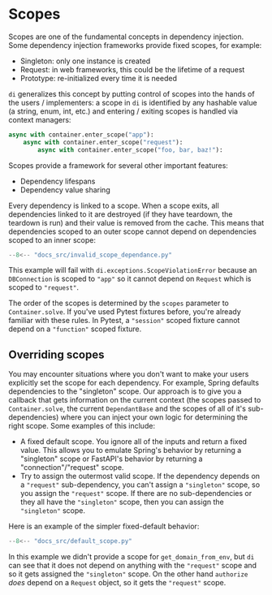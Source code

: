 # Scopes

Scopes are one of the fundamental concepts in dependency injection.
Some dependency injection frameworks provide fixed scopes, for example:

- Singleton: only one instance is created
- Request: in web frameworks, this could be the lifetime of a request
- Prototype: re-initialized every time it is needed

`di` generalizes this concept by putting control of scopes into the hands of the users / implementers: a scope in `di` is identified by any hashable value (a string, enum, int, etc.) and entering / exiting scopes is handled via context managers:

```python
async with container.enter_scope("app"):
    async with container.enter_scope("request"):
        async with container.enter_scope("foo, bar, baz!"):
```

Scopes provide a framework for several other important features:

- Dependency lifespans
- Dependency value sharing

Every dependency is linked to a scope.
When a scope exits, all dependencies linked to it are destroyed (if they have teardown, the teardown is run) and their value is removed from the cache.
This means that dependencies scoped to an outer scope cannot depend on dependencies scoped to an inner scope:

```Python
--8<-- "docs_src/invalid_scope_dependance.py"
```

This example will fail with `di.exceptions.ScopeViolationError` because an `DBConnection` is scoped to `"app"` so it cannot depend on `Request` which is scoped to `"request"`.

The order of the scopes is determined by the `scopes` parameter to `Container.solve`.
If you've used Pytest fixtures before, you're already familiar with these rules.
In Pytest, a `"session"` scoped fixture cannot depend on a `"function"` scoped fixture.

## Overriding scopes

You may encounter situations where you don't want to make your users explicitly set the scope for each dependency.
For example, Spring defaults dependencies to the "singleton" scope.
Our approach is to give you a callback that gets information on the current context (the scopes passed to `Container.solve`, the current `DependantBase` and the scopes of all of it's sub-dependencies) where you can inject your own logic for determining the right scope.
Some examples of this include:

- A fixed default scope. You ignore all of the inputs and return a fixed value. This allows you to emulate Spring's behavior by returning a "singleton" scope or FastAPI's behavior by returning a "connection"/"request" scope.
- Try to assign the outermost valid scope. If the dependency depends on a `"request"` sub-dependency, you can't assign a `"singleton"` scope, so you assign the `"request"` scope. If there are no sub-dependencies or they all have the `"singleton"` scope, then you can assign the `"singleton"` scope.

Here is an example of the simpler fixed-default behavior:

```Python
--8<-- "docs_src/default_scope.py"
```

In this example we didn't provide a scope for `get_domain_from_env`, but `di` can see that it does not depend on anything with the `"request"` scope and so it gets assigned the `"singleton"` scope.
On the other hand `authorize` *does* depend on a `Request` object, so it gets the `"request"` scope.

[contextvars]: https://docs.python.org/3/library/contextvars.html

